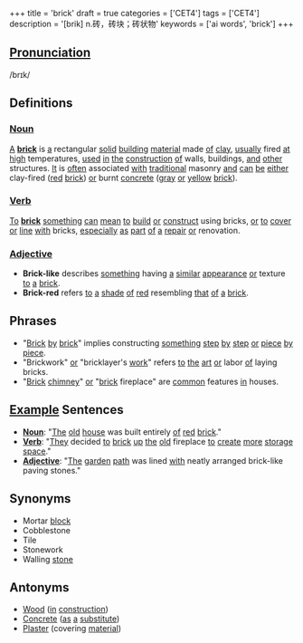 +++
title = 'brick'
draft = true
categories = ['CET4']
tags = ['CET4']
description = '[brik] n.砖，砖块；砖状物'
keywords = ['ai words', 'brick']
+++

## [Pronunciation](/en/post/pronunciation/)
/brɪk/

## Definitions
### [Noun](/en/post/noun/)
[A](/en/post/a/) **[brick](/en/post/brick/)** is [a](/en/post/a/) rectangular [solid](/en/post/solid/) [building](/en/post/building/) [material](/en/post/material/) made [of](/en/post/of/) [clay](/en/post/clay/), [usually](/en/post/usually/) fired [at](/en/post/at/) [high](/en/post/high/) temperatures, [used](/en/post/used/) [in](/en/post/in/) [the](/en/post/the/) [construction](/en/post/construction/) [of](/en/post/of/) walls, buildings, [and](/en/post/and/) [other](/en/post/other/) structures. [It](/en/post/it/) is [often](/en/post/often/) associated [with](/en/post/with/) [traditional](/en/post/traditional/) masonry [and](/en/post/and/) [can](/en/post/can/) [be](/en/post/be/) [either](/en/post/either/) clay-fired ([red](/en/post/red/) [brick](/en/post/brick/)) [or](/en/post/or/) burnt [concrete](/en/post/concrete/) ([gray](/en/post/gray/) [or](/en/post/or/) [yellow](/en/post/yellow/) [brick](/en/post/brick/)).

### [Verb](/en/post/verb/)
[To](/en/post/to/) **[brick](/en/post/brick/)** [something](/en/post/something/) [can](/en/post/can/) [mean](/en/post/mean/) [to](/en/post/to/) [build](/en/post/build/) [or](/en/post/or/) [construct](/en/post/construct/) using bricks, [or](/en/post/or/) [to](/en/post/to/) [cover](/en/post/cover/) [or](/en/post/or/) [line](/en/post/line/) [with](/en/post/with/) bricks, [especially](/en/post/especially/) [as](/en/post/as/) [part](/en/post/part/) [of](/en/post/of/) [a](/en/post/a/) [repair](/en/post/repair/) [or](/en/post/or/) renovation.

### [Adjective](/en/post/adjective/)
- **Brick-like** describes [something](/en/post/something/) having [a](/en/post/a/) [similar](/en/post/similar/) [appearance](/en/post/appearance/) [or](/en/post/or/) texture [to](/en/post/to/) [a](/en/post/a/) [brick](/en/post/brick/).
- **Brick-red** refers [to](/en/post/to/) [a](/en/post/a/) [shade](/en/post/shade/) [of](/en/post/of/) [red](/en/post/red/) resembling [that](/en/post/that/) [of](/en/post/of/) [a](/en/post/a/) [brick](/en/post/brick/).

## Phrases
- "[Brick](/en/post/brick/) [by](/en/post/by/) [brick](/en/post/brick/)" implies constructing [something](/en/post/something/) [step](/en/post/step/) [by](/en/post/by/) [step](/en/post/step/) [or](/en/post/or/) [piece](/en/post/piece/) [by](/en/post/by/) [piece](/en/post/piece/).
- "Brickwork" [or](/en/post/or/) "bricklayer's [work](/en/post/work/)" refers [to](/en/post/to/) [the](/en/post/the/) [art](/en/post/art/) [or](/en/post/or/) labor [of](/en/post/of/) laying bricks.
- "[Brick](/en/post/brick/) [chimney](/en/post/chimney/)" [or](/en/post/or/) "[brick](/en/post/brick/) fireplace" are [common](/en/post/common/) features [in](/en/post/in/) houses.

## [Example](/en/post/example/) Sentences
- **[Noun](/en/post/noun/)**: "[The](/en/post/the/) [old](/en/post/old/) [house](/en/post/house/) was built entirely [of](/en/post/of/) [red](/en/post/red/) [brick](/en/post/brick/)."
- **[Verb](/en/post/verb/)**: "[They](/en/post/they/) decided [to](/en/post/to/) [brick](/en/post/brick/) [up](/en/post/up/) [the](/en/post/the/) [old](/en/post/old/) fireplace [to](/en/post/to/) [create](/en/post/create/) [more](/en/post/more/) [storage](/en/post/storage/) [space](/en/post/space/)."
- **[Adjective](/en/post/adjective/)**: "[The](/en/post/the/) [garden](/en/post/garden/) [path](/en/post/path/) was lined [with](/en/post/with/) neatly arranged brick-like paving stones."

## Synonyms
- Mortar [block](/en/post/block/)
- Cobblestone
- Tile
- Stonework
- Walling [stone](/en/post/stone/)

## Antonyms
- [Wood](/en/post/wood/) ([in](/en/post/in/) [construction](/en/post/construction/))
- [Concrete](/en/post/concrete/) ([as](/en/post/as/) [a](/en/post/a/) [substitute](/en/post/substitute/))
- [Plaster](/en/post/plaster/) (covering [material](/en/post/material/))
